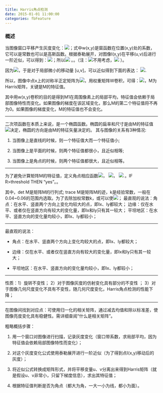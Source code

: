 ```yaml
---
title: Harris角点检测
date: 2015-01-01 11:00:00
categories: fbFeature
---
```


<script type="text/javascript" src="http://cdn.mathjax.org/mathjax/latest/MathJax.js?config=default"></script>

<!--<img src="http://latex.codecogs.com/gif.latex? a^{i}"/>
<center><img src="{{ site.baseurl }}/images/pdBase/svm_smo1.png"></center>-->

### 概述

   当图像窗口平移产生灰度变化：<img src="http://latex.codecogs.com/gif.latex? E(u,v) = \sum\limits_{x,y} {w(x,y)\left[ {I(x + u,y + v) - I(x,y)} \right]^2 } "/>；式中w(x,y)是窗函数在位置(x,y)处的系数，它可以是常数也可以是高斯函数。根据泰勒展开，对图像I(x,y)在平移(u,v)后进行一阶近似，可以得到：<img src="http://latex.codecogs.com/gif.latex? I(x + u,y + v) = I(x,y) + I_x u + I_y v + O(u^2 ,v^2 )"/>；所以<img src="http://latex.codecogs.com/gif.latex? E(u,v) = \sum\limits_{x,y} {w(x,y)\left[ {I_x u + I_y v + O(u^2 ,v^2 )} \right]^2 } "/> 。。（注：<img src="http://latex.codecogs.com/gif.latex? O(u^2 ,v^2 )"/>不用考虑，<img src="http://latex.codecogs.com/gif.latex? I_x  = {\partial I}/{\partial x}"/> ）。 

   因为<img src="http://latex.codecogs.com/gif.latex? \left[ {I_x u + I_y v} \right]^2  = [u,v]\left[ {\begin{array}{*{20}c}
   {I_x^2 } & {I_x I_y }  \\
   {I_x I_y } & {I_y^2 }  \\
\end{array}} \right]\left[ {\begin{array}{*{20}c}
   u  \\
   v  \\
\end{array}} \right]
"/>，于是对于局部微小的移动量 [u,v]，可以近似得到下面的表达： <img src="http://latex.codecogs.com/gif.latex? E(u,v) \cong \left[ {u,} \right.\left. v \right]\begin{array}{*{20}c}
   {}  \\
\end{array}M\begin{array}{*{20}c}
   {}  \\
\end{array}\left[ {\begin{array}{*{20}c}
   u  \\
   v  \\
\end{array}} \right]
"/>.

   所以，图像中点x上的对称半正定矩阵为<img src="http://latex.codecogs.com/gif.latex? M_1  = \nabla I\nabla I^T  = \left[ {\begin{array}{*{20}c}
   {I_x }  \\
   {I_y }  \\
\end{array}} \right]\left[ {\begin{array}{*{20}c}
   {I_x } & {I_y }  \\
\end{array}} \right]
"/>，用权重矩阵W卷积，可得：<img src="http://latex.codecogs.com/gif.latex? M = W*M_1  = \sum\limits_{x,y} {w(x,y)\left[ {\begin{array}{*{20}c}
   {I_x^2 } & {I_x I_y }  \\
   {I_x I_y } & {I_y^2 }  \\
\end{array}} \right]}  = \left[ {\begin{array}{*{20}c}
   A & C  \\
   C & B  \\
\end{array}} \right]
"/>，M为Harris矩阵，关键是M的特征值。

   其中用w(x,y)卷积的目的是得到M1在周围像素上的局部平均，特征值会依赖于局部图像特性而变化。如果图像的梯度在该区域变化，那么M的第二个特征值将不再为0。如果图像的梯度变化，M的特征值也不会变化。

---

   二次项函数在本质上来说，是一个椭圆函数。椭圆的扁率和尺寸是由M的特征值<img src="http://latex.codecogs.com/gif.latex? \lambda _1 ,\lambda _2 "/>决定，椭圆的方向是由M的特征矢量决定的。 其与图像的关系有3种情况:

1. 当图像上是直线的时候，则一个特征值大而一个特征值小;

2. 当图像上是平面的时候，则两个特征值都很小，且近似相等;

3. 当图像上是角点的时候，则两个特征值都很大，且近似相等。

---

   为了避免计算矩阵M的特征值，定义角点相应函数<img src="http://latex.codecogs.com/gif.latex? R = \det M - k\left( {trace M} \right)^2"/>，  <img src="http://latex.codecogs.com/gif.latex? \det M = \lambda _1 \lambda _2  = AC - B^2 "/>，  <img src="http://latex.codecogs.com/gif.latex? {\mathop{\rm trace}\nolimits} M = \lambda _1  + \lambda _2  = A + C"/> 。IF  R>threshold THEN “yes”。。 

   其中，det M是矩阵M的行列式; trace M是矩阵M的迹，k是经验常数，一般在0.04~0.06的范围内选取。为了去除加权常数k，或可以使<img src="http://latex.codecogs.com/gif.latex? R = {\det M} / {(trace M)^2 }"/>；
最直观的说法：角点：在水平、竖直两个方向上变化均较大的点，即Ix、Iy都较大；   边缘：仅在水平、或者仅在竖直方向有较大的变化量，即Ix和Iy只有其一较大； 
平坦地区：在水平、竖直方向的变化量均较小，即Ix、Iy都较小；

---

最直观的说法：

* 角点：在水平、竖直两个方向上变化均较大的点，即Ix、Iy都较大；

* 边缘：仅在水平、或者仅在竖直方向有较大的变化量，即Ix和Iy只有其一较大； 

* 平坦地区：在水平、竖直方向的变化量均较小，即Ix、Iy都较小；

---

性质：1）旋转不变性；   2）对于图像灰度的仿射变化具有部分的不变性 ；   3）对于图像几何尺度变化不具有不变性，随几何尺度变化，Harris角点检测的性能下降；

---

在图像间找到对应点：可使用归一化的相关矩阵，通过减去均值和除以标准差，使图像亮度变化具有稳健性。需详细查阅“什么是相关矩阵”。

粗略概括步骤：

1. 用一个窗口对图像进行扫描，记录灰度变化（窗口带系数，求局部平均，因为特征值会依赖局部图像特性而变化）；

2. 对这个灰度变化公式使用泰勒展开进行一阶近似（为了得到点I(x,y)移动后的灰度）；

3. 将近似公式转换成矩阵形式，并将平移变量u、v分离出来得到Harris矩阵（就是假设u、v非常小，只留下梯度信息），求出其特征值；

4. 根据特征值判断是否为角点（都大为角，一大一小为线，都小为面）。


